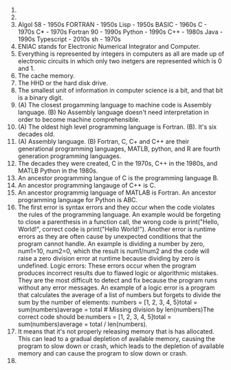 1.
1. 
2. Algol 58 - 1950s
FORTRAN - 1950s
Lisp - 1950s
BASIC - 1960s
C - 1970s
C* - 1970s
Fortran 90 - 1990s
Python - 1990s
C++ - 1980s
Java - 1990s
Typescript - 2010s
sh - 1970s  
3. ENIAC stands for Electronic Numerical Integrator and Computer.
4. Everything is represented by integers in computers as all are made up of electronic circuits in which only two inetgers are represented which is 0 and 1.  
5. The cache memory.
6. The HHD or the hard disk drive.  
7. The smallest unit of information in computer science is a bit, and that bit is a binary digit.
8. (A) The closest progamming language to machine code is Assembly language. (B) No Assembly language doesn't need interpretation in order to become machine comprehensible.
9. (A) The oldest high level programming language is Fortran. (B). It's six decades old.  
10. (A) Assembly language. (B) Fortran, C, C+ and C++ are their generational programming languages, MATLB, python, and R are fourth generation programming languages.
11. The decades they were created, C in the 1970s, C++ in the 1980s, and MATLB Python in the 1980s.
12. An ancestor programming langue of C is the programming language B.  
13. An ancestor programming langauge of C++ is C.
14. An ancestor programmig language of MATLAB is Fortran. An ancestor programming language for Python is ABC.
15. The first error is syntax errors and they occur when the code violates the rules of the programming language. An example would be forgeting to close a parenthesis in a function call, the wrong code is print("Hello, World!", correct code is print("Hello World!"). Another error is runtime errors as they are often cause by unexpected conditions that the program cannot handle. An example is dividing a number by zero, num1=10, num2=0, which the result is num1/num2 and the code will raise a zero division error at runtime because dividing by zero is undefined. Logic errors: These errors occur when the program produces incorrect results due to flawed logic or algorithmic mistakes. They are the most difficult to detect and fix because the program runs without any error messages. An example of a logic error is a program that calculates the average of a list of numbers but forgets to divide the sum by the number of elements: numbers = [1, 2, 3, 4, 5}total = sum(numbers)average = total # Missing division by len(numbers)The correct code should be:numbers = [1, 2, 3, 4, 5]total = sum(numbers)average = total / len(numbers).  
16. It means that it's not properly releasing memory that is has allocated. This can lead to a gradual depletion of available memory, causing the program to slow down or crash, which leads to the depletion of available memory and can cause the program to slow down or crash.
17. 
